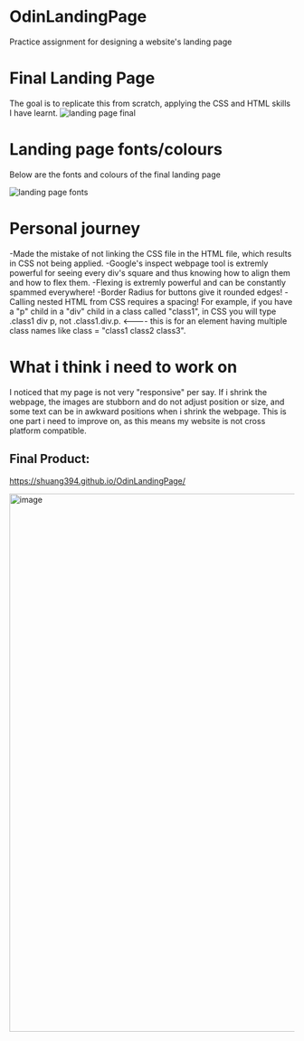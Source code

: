 # OdinLandingPage
Practice assignment for designing a website's landing page

# Final Landing Page
The goal is to replicate this from scratch, applying the CSS and HTML skills I have learnt. 
![landing page final](https://github.com/Shuang394/OdinLandingPage/assets/131367380/8f4f1364-a607-4313-aec4-250582bfeb3b)

# Landing page fonts/colours
Below are the fonts and colours of the final landing page

![landing page fonts](https://github.com/Shuang394/OdinLandingPage/assets/131367380/92a423d0-c218-46bd-abd8-18d554f308e5)

# Personal journey
-Made the mistake of not linking the CSS file in the HTML file, which results in CSS not being applied.
-Google's inspect webpage tool is extremly powerful for seeing every div's square and thus knowing how to align them and how to flex them. 
-Flexing is extremly powerful and can be constantly spammed everywhere!
-Border Radius for buttons give it rounded edges!
-Calling nested HTML from CSS requires a spacing! For example, if you have a "p" child in a "div" child in a class called "class1", in CSS you will type .class1 div p, not .class1.div.p. <---- this is for an element having multiple class names like class = "class1 class2 class3".


# What i think i need to work on

I noticed that my page is not very "responsive" per say. If i shrink the webpage, the images are stubborn and do not adjust position or size, and some text can be in awkward positions when i shrink the webpage. This is one part i need to improve on, as this means my website is not cross platform compatible. 

## Final Product:
https://shuang394.github.io/OdinLandingPage/

<img width="952" alt="image" src="https://github.com/Shuang394/OdinLandingPage/assets/131367380/880f8ac0-bfdc-4820-ad08-ea190c44a76b">
